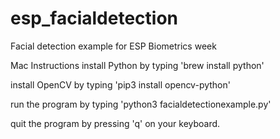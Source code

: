 # esp_facialdetection
Facial detection example for ESP Biometrics week 



Mac Instructions
install Python by typing 'brew install python'
  
  
install OpenCV by typing 'pip3 install opencv-python'
  
  
run the program by typing 'python3 facialdetectionexample.py'
  
  
quit the program by pressing 'q' on your keyboard. 


